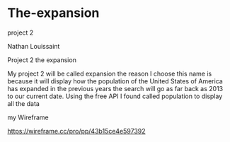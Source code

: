 # The-expansion
project 2 


Nathan Louissaint 

Project 2 the expansion 

My project 2 will be called expansion the reason I choose this name is because it will display how the population of the United States of America has expanded in the previous years the search will go as far back as 2013 to our current date.  Using the free API I found called population to display all the data 

 my Wireframe

https://wireframe.cc/pro/pp/43b15ce4e597392
